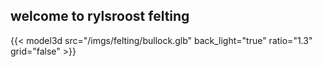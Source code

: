 ## welcome to rylsroost felting

 {{< model3d  src="/imgs/felting/bullock.glb" back_light="true" ratio="1.3" grid="false" >}}